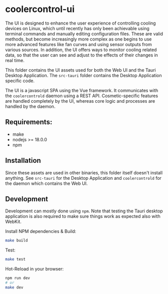# coolercontrol-ui

The UI is designed to enhance the user experience of controlling cooling devices on Linux, which
until recently has only been achievable using terminal commands and manually editing configuration
files. These are valid methods, but become increasingly more complex as one begins to use more
advanced features like fan curves and using sensor outputs from various sources. In addition, the UI
offers ways to monitor cooling related data, so that the user can see and adjust to the effects of
their changes in real time.

This folder contains the UI assets used for both the Web UI and the Tauri Desktop Application. The
`src-tauri` folder contains the Desktop Application specific code.

The UI is a javascript SPA using the Vue framework. It communicates with the `coolercontrold` daemon
using a REST API. Cosmetic-specific features are handled completely by the UI, whereas core logic
and processes are handled by the daemon.

## Requirements:

- make
- nodejs >= 18.0.0
- npm

## Installation

Since these assets are used in other binaries, this folder itself doesn't install anything. See
`src-tauri` for the Desktop Application and `coolercontrold` for the daemon which contains the Web
UI.

## Development

Development can mostly done using `npm`. Note that testing the Tauri desktop application is also
required to make sure things work as expected also with WebKit.

Install NPM dependencies & Build:

```bash
make build
```

Test:

```bash
make test
```

Hot-Reload in your browser:

```bash
npm run dev
# or
make dev
```
